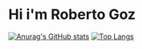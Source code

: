 <h1>Hi i'm Roberto Goz</h1>

[![Anurag's GitHub stats](https://github-readme-stats.vercel.app/api?username=robertogoz&show_icons=true&theme=tokyonight)](https://github.com/anuraghazra/github-readme-stats)   [![Top Langs](https://github-readme-stats.vercel.app/api/top-langs/?username=robertogoz&layout=compact&theme=tokyonight)](https://github.com/anuraghazra/github-readme-stats)
